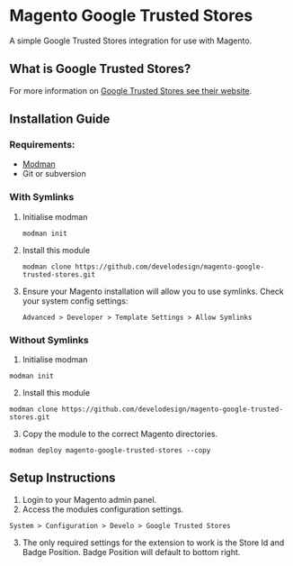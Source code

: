 # Magento Google Trusted Stores
A simple Google Trusted Stores integration for use with Magento.

## What is Google Trusted Stores?
For more information on [Google Trusted Stores see their website](http://www.google.com/trustedstores/for-businesses/).

## Installation Guide
### Requirements:
- [Modman](https://github.com/colinmollenhour/modman)
- Git or subversion

### With Symlinks
1. Initialise modman
    ```
    modman init
    ```
2. Install this module
    ```
    modman clone https://github.com/develodesign/magento-google-trusted-stores.git
    ```
3. Ensure your Magento installation will allow you to use symlinks. Check your system config settings:
    ```
    Advanced > Developer > Template Settings > Allow Symlinks
    ```
### Without Symlinks
1. Initialise modman
```
modman init
```
2. Install this module
```
modman clone https://github.com/develodesign/magento-google-trusted-stores.git
```
3. Copy the module to the correct Magento directories.
```
modman deploy magento-google-trusted-stores --copy
```
## Setup Instructions
1. Login to your Magento admin panel.
2. Access the modules configuration settings.
```
System > Configuration > Develo > Google Trusted Stores
```
3. The only required settings for the extension to work is the Store Id and Badge Position. Badge Position will default to bottom right.
